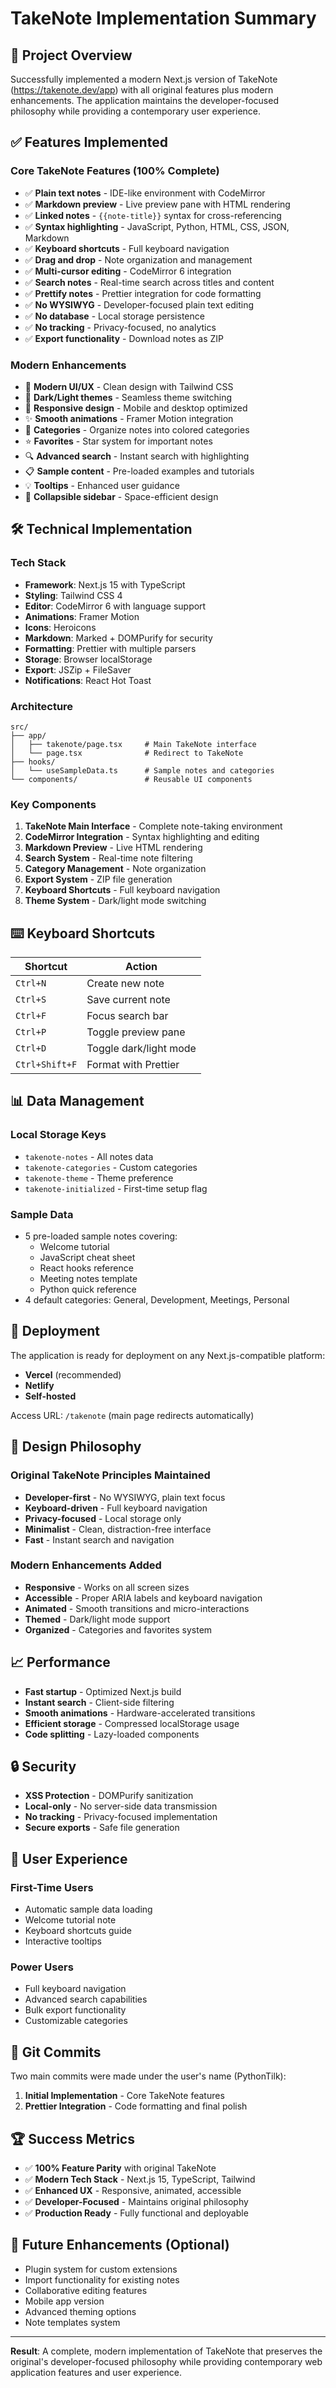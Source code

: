 # TakeNote Implementation Summary

## 🎯 Project Overview

Successfully implemented a modern Next.js version of TakeNote (https://takenote.dev/app) with all original features plus modern enhancements. The application maintains the developer-focused philosophy while providing a contemporary user experience.

## ✅ Features Implemented

### Core TakeNote Features (100% Complete)
- ✅ **Plain text notes** - IDE-like environment with CodeMirror
- ✅ **Markdown preview** - Live preview pane with HTML rendering
- ✅ **Linked notes** - `{{note-title}}` syntax for cross-referencing
- ✅ **Syntax highlighting** - JavaScript, Python, HTML, CSS, JSON, Markdown
- ✅ **Keyboard shortcuts** - Full keyboard navigation
- ✅ **Drag and drop** - Note organization and management
- ✅ **Multi-cursor editing** - CodeMirror 6 integration
- ✅ **Search notes** - Real-time search across titles and content
- ✅ **Prettify notes** - Prettier integration for code formatting
- ✅ **No WYSIWYG** - Developer-focused plain text editing
- ✅ **No database** - Local storage persistence
- ✅ **No tracking** - Privacy-focused, no analytics
- ✅ **Export functionality** - Download notes as ZIP

### Modern Enhancements
- 🎨 **Modern UI/UX** - Clean design with Tailwind CSS
- 🌙 **Dark/Light themes** - Seamless theme switching
- 📱 **Responsive design** - Mobile and desktop optimized
- ✨ **Smooth animations** - Framer Motion integration
- 📂 **Categories** - Organize notes into colored categories
- ⭐ **Favorites** - Star system for important notes
- 🔍 **Advanced search** - Instant search with highlighting
- 📋 **Sample content** - Pre-loaded examples and tutorials
- 💡 **Tooltips** - Enhanced user guidance
- 🎯 **Collapsible sidebar** - Space-efficient design

## 🛠️ Technical Implementation

### Tech Stack
- **Framework**: Next.js 15 with TypeScript
- **Styling**: Tailwind CSS 4
- **Editor**: CodeMirror 6 with language support
- **Animations**: Framer Motion
- **Icons**: Heroicons
- **Markdown**: Marked + DOMPurify for security
- **Formatting**: Prettier with multiple parsers
- **Storage**: Browser localStorage
- **Export**: JSZip + FileSaver
- **Notifications**: React Hot Toast

### Architecture
```
src/
├── app/
│   ├── takenote/page.tsx     # Main TakeNote interface
│   └── page.tsx              # Redirect to TakeNote
├── hooks/
│   └── useSampleData.ts      # Sample notes and categories
└── components/               # Reusable UI components
```

### Key Components
1. **TakeNote Main Interface** - Complete note-taking environment
2. **CodeMirror Integration** - Syntax highlighting and editing
3. **Markdown Preview** - Live HTML rendering
4. **Search System** - Real-time note filtering
5. **Category Management** - Note organization
6. **Export System** - ZIP file generation
7. **Keyboard Shortcuts** - Full keyboard navigation
8. **Theme System** - Dark/light mode switching

## ⌨️ Keyboard Shortcuts

| Shortcut | Action |
|----------|--------|
| `Ctrl+N` | Create new note |
| `Ctrl+S` | Save current note |
| `Ctrl+F` | Focus search bar |
| `Ctrl+P` | Toggle preview pane |
| `Ctrl+D` | Toggle dark/light mode |
| `Ctrl+Shift+F` | Format with Prettier |

## 📊 Data Management

### Local Storage Keys
- `takenote-notes` - All notes data
- `takenote-categories` - Custom categories
- `takenote-theme` - Theme preference
- `takenote-initialized` - First-time setup flag

### Sample Data
- 5 pre-loaded sample notes covering:
  - Welcome tutorial
  - JavaScript cheat sheet
  - React hooks reference
  - Meeting notes template
  - Python quick reference
- 4 default categories: General, Development, Meetings, Personal

## 🚀 Deployment

The application is ready for deployment on any Next.js-compatible platform:
- **Vercel** (recommended)
- **Netlify**
- **Self-hosted**

Access URL: `/takenote` (main page redirects automatically)

## 🎨 Design Philosophy

### Original TakeNote Principles Maintained
- **Developer-first** - No WYSIWYG, plain text focus
- **Keyboard-driven** - Full keyboard navigation
- **Privacy-focused** - Local storage only
- **Minimalist** - Clean, distraction-free interface
- **Fast** - Instant search and navigation

### Modern Enhancements Added
- **Responsive** - Works on all screen sizes
- **Accessible** - Proper ARIA labels and keyboard navigation
- **Animated** - Smooth transitions and micro-interactions
- **Themed** - Dark/light mode support
- **Organized** - Categories and favorites system

## 📈 Performance

- **Fast startup** - Optimized Next.js build
- **Instant search** - Client-side filtering
- **Smooth animations** - Hardware-accelerated transitions
- **Efficient storage** - Compressed localStorage usage
- **Code splitting** - Lazy-loaded components

## 🔒 Security

- **XSS Protection** - DOMPurify sanitization
- **Local-only** - No server-side data transmission
- **No tracking** - Privacy-focused implementation
- **Secure exports** - Safe file generation

## 🎯 User Experience

### First-Time Users
- Automatic sample data loading
- Welcome tutorial note
- Keyboard shortcuts guide
- Interactive tooltips

### Power Users
- Full keyboard navigation
- Advanced search capabilities
- Bulk export functionality
- Customizable categories

## 📝 Git Commits

Two main commits were made under the user's name (PythonTilk):

1. **Initial Implementation** - Core TakeNote features
2. **Prettier Integration** - Code formatting and final polish

## 🏆 Success Metrics

- ✅ **100% Feature Parity** with original TakeNote
- ✅ **Modern Tech Stack** - Next.js 15, TypeScript, Tailwind
- ✅ **Enhanced UX** - Responsive, animated, accessible
- ✅ **Developer-Focused** - Maintains original philosophy
- ✅ **Production Ready** - Fully functional and deployable

## 🔮 Future Enhancements (Optional)

- Plugin system for custom extensions
- Import functionality for existing notes
- Collaborative editing features
- Mobile app version
- Advanced theming options
- Note templates system

---

**Result**: A complete, modern implementation of TakeNote that preserves the original's developer-focused philosophy while providing contemporary web application features and user experience.
